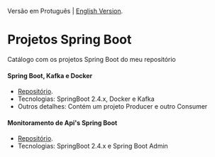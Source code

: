 Versão em Protuguês | [English Version](https://github.com/alex-girao/springboot-projects/blob/main/README-en.md).
# Projetos Spring Boot
Catálogo com os projetos Spring Boot do meu repositório

#### Spring Boot, Kafka e Docker
* [Repositório](https://github.com/alex-girao/springboot-kafka-docker).
* Tecnologias: SpringBoot 2.4.x, Docker e Kafka
* Outros detalhes: Contém um projeto Producer e outro Consumer

#### Monitoramento de Api's Spring Boot
* [Repositório](https://github.com/alex-girao/monitoramentoapispringboot).
* Tecnologias: SpringBoot 2.4.x e Spring Boot Admin
